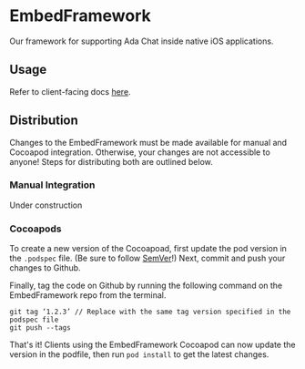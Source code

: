 # EmbedFramework
Our framework for supporting Ada Chat inside native iOS applications.

## Usage
Refer to client-facing docs [here](https://github.com/AdaSupport/docs/blob/master/ada-ios-sdk.md).

## Distribution
Changes to the EmbedFramework must be made available for manual and Cocoapod integration. Otherwise, your changes are not accessible to anyone! Steps for distributing both are outlined below.

### Manual Integration
Under construction

### Cocoapods
To create a new version of the Cocoapoad, first update the pod version in the `.podspec` file. (Be sure to follow [SemVer](https://semver.org/)!) Next, commit and push your changes to Github.

Finally, tag the code on Github by running the following command on the EmbedFramework repo from the terminal.

```
git tag ‘1.2.3’ // Replace with the same tag version specified in the podspec file
git push --tags
```
That's it! Clients using the EmbedFramework Cocoapod can now update the version in the podfile, then run `pod install` to get the latest changes.
